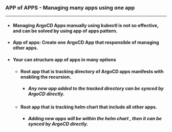 ### APP of APPS - Managing many apps using one app
---
* #### Managing ArgoCD Apps manually using kubectl is not so effective, and can be  solved by using app of apps pattern.
* #### App of apps: Create one ArgoCD App that responsible of managing other apps.
* #### Your can structure app of apps in many options
   * #### Root app that is tracking directory of ArgoCD apps manifests with enabling the recursion.
      * ##### Any new app added to the tracked directory can be synced by ArgoCD directly.
   * #### Root app that is tracking helm chart that include all other apps.
      * ##### Adding new apps will be within the helm chart , then it can be synced by ArgoCD directly.
 